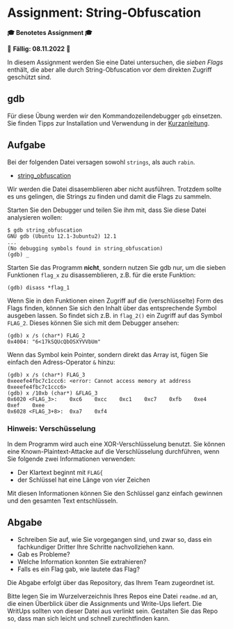 # Assignment: String-Obfuscation

**🎓 Benotetes Assignment 🎓**

📆 **Fällig: 08.11.2022** 📆

In diesem Assignment werden Sie eine Datei untersuchen, die *sieben Flags* enthält, die aber alle durch String-Obfuscation vor dem direkten Zugriff geschützt sind.


## gdb

Für diese Übung werden wir den Kommandozeilendebugger `gdb` einsetzen. Sie finden Tipps zur Installation und Verwendung in der [Kurzanleitung](../help/gdb.md).

## Aufgabe

Bei der folgenden Datei versagen sowohl `strings`, als auch `rabin`.

  * [string_obfuscation](string_obfuscation)

Wir werden die Datei disasemblieren aber nicht ausführen. Trotzdem sollte es uns gelingen, die Strings zu finden und damit die Flags zu sammeln.

Starten Sie den Debugger und teilen Sie ihm mit, dass Sie diese Datei analysieren wollen:

```console
$ gdb string_obfuscation
GNU gdb (Ubuntu 12.1-3ubuntu2) 12.1
...
(No debugging symbols found in string_obfuscation)
(gdb) _
```

Starten Sie das Programm **nicht**, sondern nutzen Sie gdb nur, um die sieben Funktionen `flag_x` zu disassemblieren, z.B. für die erste Funktion:

```console
(gdb) disass *flag_1
```

Wenn Sie in den Funktionen einen Zugriff auf die (verschlüsselte) Form des Flags finden, können Sie sich den Inhalt über das entsprechende Symbol ausgeben lassen. So findet sich z.B. in `flag_2()` ein Zugriff auf das Symbol `FLAG_2`. Dieses können Sie sich mit dem Debugger ansehen:

```console
(gdb) x /s (char*) FLAG_2
0x4004:	"6<17kSQUcQbOSXYVVbUm"
```

Wenn das Symbol kein Pointer, sondern direkt das Array ist, fügen Sie einfach den Adress-Operator `&` hinzu:

```console
(gdb) x /s (char*) FLAG_3
0xeeefe4fbc7c1ccc6:	<error: Cannot access memory at address 0xeeefe4fbc7c1ccc6>
(gdb) x /10xb (char*) &FLAG_3
0x6020 <FLAG_3>:	0xc6	0xcc	0xc1	0xc7	0xfb	0xe4	0xef	0xee
0x6028 <FLAG_3+8>:	0xa7	0xf4
```


### Hinweis: Verschüsselung

In dem Programm wird auch eine XOR-Verschlüsselung benutzt. Sie können eine Known-Plaintext-Attacke auf die Verschlüsselung durchführen, wenn Sie folgende zwei Informationen verwenden:

  * Der Klartext beginnt mit `FLAG{`
  * der Schlüssel hat eine Länge von vier Zeichen

Mit diesen Informationen können Sie den Schlüssel ganz einfach gewinnen und den gesamten Text entschlüsseln.


## Abgabe

  * Schreiben Sie auf, wie Sie vorgegangen sind, und zwar so, dass ein fachkundiger Dritter Ihre Schritte nachvollziehen kann.
  * Gab es Probleme?
  * Welche Information konnten Sie extrahieren?
  * Falls es ein Flag gab, wie lautete das Flag?

Die Abgabe erfolgt über das Repository, das Ihrem Team zugeordnet ist.

Bitte legen Sie im Wurzelverzeichnis Ihres Repos eine Datei `readme.md` an, die einen Überblick über die Assignments und Write-Ups liefert. Die WritUps sollten von dieser Datei aus verlinkt sein. Gestalten Sie das Repo so, dass man sich leicht und schnell zurechtfinden kann.